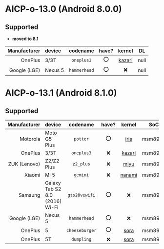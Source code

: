 <!-- TITLE: Downloads -->
<!-- SUBTITLE: supported devices -->

# AICP-o-13.0 (Android 8.0.0)

## Supported

- **moved to 8.1**

| Manufacturer | device | codename | have? | kernel | DL |
|---:|:---|:---:|:---:|:---:|:---:|
| OnePlus | 3/3T | `oneplus3` | :o: | [kazari](https://github.com/mordiford/kazari-op3-kernel) | null |
| Google (LGE) | Nexus 5 | `hammerhead` | :o: | ✖️ | null |

# AICP-o-13.1 (Android 8.1.0)

## Supported

| Manufacturer | device | codename | have? | kernel | SoC | DL |
|---:|:---|:---:|:---:|:---:|:---:|:---:|
| Motorola | Moto G5 Plus | `potter` | :o: | [iris](https://github.com/mordiford/iris-g5p-kernel) | msm8953 | [AkaneCloud](https://cloud.akane.blue/nextcloud/s/PbGugWPefp9fFNZ?path=%2Fpotter) |
| OnePlus | 3/3T | `oneplus3` | :x: | [kazari](https://github.com/mordiford/kazari-op3-kernel) | msm8996 | [AkaneCloud](https://cloud.akane.blue/nextcloud/s/PbGugWPefp9fFNZ?path=%2Foneplus3) |
| ZUK (Lenovo) | Z2/Z2 Plus | `z2_plus` | :x: | [miyu](https://github.com/mordiford/miyu-z2-kernel) | msm8996 | [AkaneCloud](https://cloud.akane.blue/nextcloud/s/PbGugWPefp9fFNZ?path=%2Fz2_plus) |
| Xiaomi | Mi 5 | `gemini` | :x: | [nanami](https://github.com/mordiford/nanami-mi5-kernel) | msm8996 | [AkaneCloud](https://cloud.akane.blue/nextcloud/s/PbGugWPefp9fFNZ?path=%2Fgemini) |
| Samsung | Galaxy Tab S2 8.0 (2016) Wi-Fi | `gts28vewifi` | :o: | :x: | msm8976 | [AkaneCloud](https://cloud.akane.blue/nextcloud/s/PbGugWPefp9fFNZ?path=%2Fgts28vewifi) |
| Google (LGE) | Nexus 5 | `hammerhead` | :o: | :x: | msm8974 | [AkaneCloud](https://cloud.akane.blue/nextcloud/s/PbGugWPefp9fFNZ?path=%2Fhammerhead) |
| OnePlus | 5 | `cheeseburger` | :o: | [sora](https://github.com/mordiford/sora-op5-kernel) | msm8998 | [AkaneCloud](https://cloud.akane.blue/nextcloud/s/PbGugWPefp9fFNZ?path=%2Fcheeseburger) |
| OnePlus | 5T | `dumpling` | :x: | [sora](https://github.com/mordiford/sora-op5-kernel) | msm8998 | [AkaneCloud](https://cloud.akane.blue/nextcloud/s/PbGugWPefp9fFNZ?path=%2Fdumpling) |
